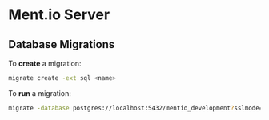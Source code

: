 # Ment.io Server

## Database Migrations

To **create** a migration:

```bash
migrate create -ext sql <name>
```

To **run** a migration:

```bash
migrate -database postgres://localhost:5432/mentio_development?sslmode=disable -path ./ up 1
```